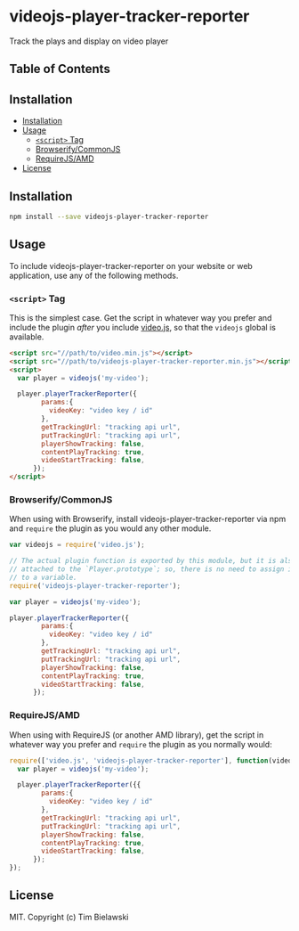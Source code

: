 # videojs-player-tracker-reporter

Track the plays and display on video player

## Table of Contents

<!-- START doctoc generated TOC please keep comment here to allow auto update -->
<!-- DON'T EDIT THIS SECTION, INSTEAD RE-RUN doctoc TO UPDATE -->
## Installation

- [Installation](#installation)
- [Usage](#usage)
  - [`<script>` Tag](#script-tag)
  - [Browserify/CommonJS](#browserifycommonjs)
  - [RequireJS/AMD](#requirejsamd)
- [License](#license)

<!-- END doctoc generated TOC please keep comment here to allow auto update -->
## Installation

```sh
npm install --save videojs-player-tracker-reporter
```

## Usage

To include videojs-player-tracker-reporter on your website or web application, use any of the following methods.

### `<script>` Tag

This is the simplest case. Get the script in whatever way you prefer and include the plugin _after_ you include [video.js][videojs], so that the `videojs` global is available.

```html
<script src="//path/to/video.min.js"></script>
<script src="//path/to/videojs-player-tracker-reporter.min.js"></script>
<script>
  var player = videojs('my-video');

  player.playerTrackerReporter({
        params:{
          videoKey: "video key / id"
        },
        getTrackingUrl: "tracking api url",
        putTrackingUrl: "tracking api url",
        playerShowTracking: false,
        contentPlayTracking: true,
        videoStartTracking: false,
      });
</script>
```

### Browserify/CommonJS

When using with Browserify, install videojs-player-tracker-reporter via npm and `require` the plugin as you would any other module.

```js
var videojs = require('video.js');

// The actual plugin function is exported by this module, but it is also
// attached to the `Player.prototype`; so, there is no need to assign it
// to a variable.
require('videojs-player-tracker-reporter');

var player = videojs('my-video');

player.playerTrackerReporter({
        params:{
          videoKey: "video key / id"
        },
        getTrackingUrl: "tracking api url",
        putTrackingUrl: "tracking api url",
        playerShowTracking: false,
        contentPlayTracking: true,
        videoStartTracking: false,
      });
```

### RequireJS/AMD

When using with RequireJS (or another AMD library), get the script in whatever way you prefer and `require` the plugin as you normally would:

```js
require(['video.js', 'videojs-player-tracker-reporter'], function(videojs) {
  var player = videojs('my-video');

  player.playerTrackerReporter({{
        params:{
          videoKey: "video key / id"
        },
        getTrackingUrl: "tracking api url",
        putTrackingUrl: "tracking api url",
        playerShowTracking: false,
        contentPlayTracking: true,
        videoStartTracking: false,
      });
});
```

## License

MIT. Copyright (c) Tim Bielawski


[videojs]: http://videojs.com/
